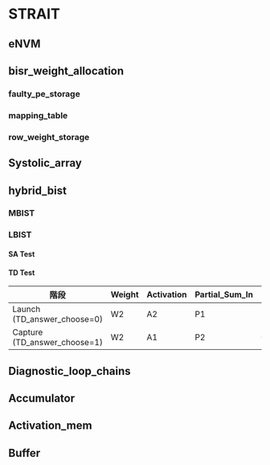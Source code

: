 # STRAIT

## eNVM

## bisr_weight_allocation

### faulty_pe_storage
### mapping_table
### row_weight_storage


## Systolic_array

## hybrid_bist

### MBIST

### LBIST

#### SA Test

#### TD Test

| 階段 | Weight | Activation | Partial_Sum_In | Answer |
|------|--------|------------|----------------|--------|
| Launch (TD_answer_choose=0) | W2 | A2 | P1 | Launch_Answer |
| Capture (TD_answer_choose=1) | W2 | A1 | P2 | Capture_Answer |

## Diagnostic_loop_chains

## Accumulator

## Activation_mem

## Buffer
